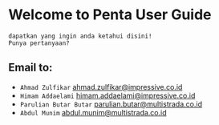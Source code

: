 # Welcome to Penta User Guide

	dapatkan yang ingin anda ketahui disini!
	Punya pertanyaan?
## Email to: 
* `Ahmad Zulfikar` [ahmad.zulfikar@impressive.co.id](mailto:ahmad.zulfikar@impressive.co.id)
* `Himam Addaelami` [himam.addaelami@impressive.co.id](mailto:himam.addaelami@impressive.co.id)
* `Parulian Butar Butar` [parulian.butar@multistrada.co.id](mailto:parulian.butar@multistrada.co.id)
* `Abdul Munim` [abdul.munim@multistrada.co.id](mailto:abdul.munim@multistrada.co.id)